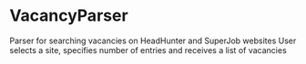 # VacancyParser

Parser for searching vacancies on HeadHunter and SuperJob websites
User selects a site, specifies number of entries and receives a list of vacancies
